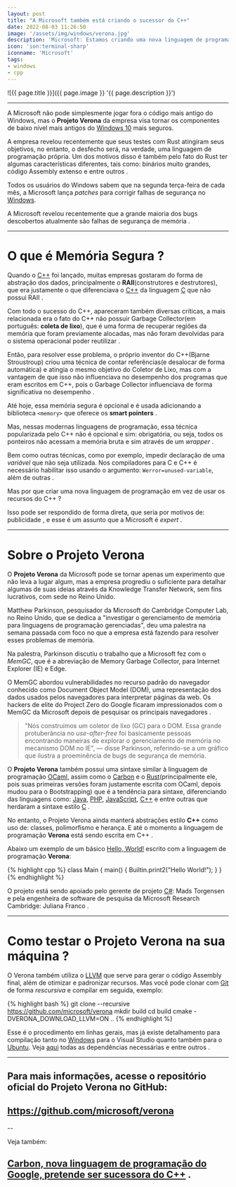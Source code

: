 ```yaml
---
layout: post
title: "A Microsoft também está criando o sucessor do C++"
date: 2022-08-03 11:26:50
image: '/assets/img/windows/verona.jpg'
description: 'Microsoft: Estamos criando uma nova linguagem de programação para memória segura.'
icon: 'ion:terminal-sharp'
iconname: 'Microsoft'
tags:
- windows
- cpp
---
```


![{{ page.title }}]({{ page.image }} '{{ page.description }}')

---

A Microsoft não pode simplesmente jogar fora o código mais antigo do Windows, mas o **Projeto Verona** da empresa visa tornar os componentes de baixo nível mais antigos do [Windows 10](https://terminalroot.com.br/tags#windows) mais seguros. 

A empresa revelou recentemente que seus testes com Rust atingiram seus objetivos, no entanto, o desfecho será, na verdade, uma linguagem de programação própria. Um dos motivos disso é também pelo fato do Rust ter algumas características diferentes, tais como: binários muito grandes, código Assembly extenso e entre outros .

Todos os usuários do Windows sabem que na segunda terça-feira de cada mês, a Microsoft lança *patches* para corrigir falhas de segurança no [Windows](https://terminalroot.com.br/tags#windows).

A Microsoft revelou recentemente que a grande maioria dos bugs descobertos atualmente são falhas de segurança de memória .

---

# O que é Memória Segura ?
Quando o [C++](https://terminalroot.com.br/tags#cpp) foi lançado, muitas empresas gostaram do forma de abstração dos dados, principalmente o **RAII**(construtores e destrutores), que era justamente o que diferenciava o [C++](https://terminalroot.com.br/cpp) da linguagem [C](https://terminalroot.com.br/tags#linguagemc) que não possui RAII .

Com todo o sucesso do C++, apareceram também diversas críticas, a mais relacionada era o fato do C++ não possuir Garbage Collector(em português: **coleta de lixo**), que é uma forma de recuperar regiões da memória que foram previamente alocadas, mas não foram devolvidas para o sistema operacional poder reutilizar .

Então, para resolver esse problema, o próprio inventor do C++(Bjarne Stroustroup) criou uma técnica de contar referências(e desalocar de forma automática) e atingia o mesmo objetivo do Coletor de Lixo, mas com a vantagem de que isso não influenciava no desempenho dos programas que eram escritos em C++, pois o Garbage Collector influenciava de forma significativa no desempenho .

Até hoje, essa memória segura é opcional e é usada adicionando a biblioteca `<memory>` que oferece os **smart pointers** .

Mas, nessas modernas linguagens de programação, essa técnica popularizada pelo C++ não é opcional e sim: obrigatória, ou seja, todos os ponteiros não acessam a memória bruta e sim através de um *wrapper* .

Bem como outras técnicas, como por exemplo, impedir declaração de uma *variável* que não seja utilizada. Nos compiladores para C e C++ é necessário habilitar isso usando o argumento: `Werror=unused-variable`, além de outras .

Mas por que criar uma nova linguagem de programação em vez de usar os recursos do C++ ? 

Isso pode ser respondido de forma direta, que seria por motivos de: publicidade , e esse é um assunto que a Microsoft é *expert* .

---

# Sobre o Projeto Verona
O **Projeto Verona** da Microsoft pode se tornar apenas um experimento que não leva a lugar algum, mas a empresa progrediu o suficiente para detalhar algumas de suas ideias através da Knowledge Transfer Network, sem fins lucrativos, com sede no Reino Unido.  

Matthew Parkinson, pesquisador da Microsoft do Cambridge Computer Lab, no Reino Unido, que se dedica a "investigar o gerenciamento de memória para linguagens de programação gerenciadas", deu uma palestra na semana passada com foco no que a empresa está fazendo para resolver esses problemas de memória.

Na palestra, Parkinson discutiu o trabalho que a Microsoft fez com o *MemGC*, que é a abreviação de Memory Garbage Collector, para Internet Explorer (IE) e Edge. 

O MemGC abordou vulnerabilidades no recurso padrão do navegador conhecido como Document Object Model (DOM), uma representação dos dados usados pelos navegadores para interpretar páginas da web. Os hackers de elite do Project Zero do Google ficaram impressionados com o MemGC da Microsoft depois de pesquisar os principais navegadores .    

> "Nós construímos um coletor de lixo (GC) para o DOM. Essa grande protuberância no *use-after-free* foi basicamente pessoas encontrando maneiras de explorar o gerenciamento de memória no mecanismo DOM no IE", — disse Parkinson, referindo-se a um gráfico que ilustra a proeminência de bugs de segurança de memória. 

O **Projeto Verona** também possui uma sintaxe similar à linguagem de programação [OCaml](https://en.wikipedia.org/wiki/OCaml), assim como o [Carbon](https://terminalroot.com.br/tags#carbon) e o [Rust](https://terminalroot.com.br/2022/03/conheca-o-rustpython-um-python-escrito-em-rust.html)(principalmente ele, pois suas primeiras versões foram justamente escrita com OCaml, depois mudou para o Bootstrapping) que é a tendência para sintaxe, diferenciando das linguagens como: [Java](https://terminalroot.com.br/tags#java), [PHP](https://terminalroot.com.br/tags#php), [JavaScript](https://terminalroot.com.br/tags#javascript), [C++](https://terminalroot.com.br/tags#cppdaily) e entre outras que herdaram a sintaxe estilo [C](https://terminalroot.com.br/tags#linguagemc) .

No entanto, o Projeto Verona ainda manterá abstrações estilo **C++** como uso de: classes, polimorfismo e herança. E até o momento a linguagem de programação **Verona** está sendo escrita em C++ .

Abaixo um exemplo de um básico [Hello, World!](https://terminalroot.com.br/2019/10/linguagem-de-programacao.html) escrito com a linguagem de programação **Verona**:

{% highlight cpp %}
class Main {
    main() {
       Builtin.print2("Hello World!"); 
    }
}
{% endhighlight %}

O projeto está sendo apoiado pelo gerente de projeto [C#](https://terminalroot.com.br/tags#csharp): Mads Torgensen e pela engenheira de software de pesquisa da Microsoft Research Cambridge:  Juliana Franco .

---

# Como testar o Projeto Verona na sua máquina ?
O Verona também utiliza o [LLVM](https://terminalroot.com.br/tags#llvm) que serve para gerar o código Assembly final, além de otimizar e padronizar recursos. Mas você pode clonar com [Git](https://terminalroot.com.br/tags#git) de forma *rescursiva* e compilar em seguida, exemplo:

{% highlight bash %}
git clone --recursive https://github.com/microsoft/verona
mkdir build
cd build
cmake -DVERONA_DOWNLOAD_LLVM=ON ..
{% endhighlight %}

Esse é o procedimento em linhas gerais, mas já existe detalhamento para compilação tanto no [Windows](https://terminalroot.com.br/tags#windows) para o Visual Studio quanto também para o [Ubuntu](https://terminalroot.com.br/tags#ubuntu). Veja [aqui](https://github.com/microsoft/verona/blob/master/docs/building.md) todas as dependências necessárias e entre outros .

---

## Para mais informações, acesse o repositório oficial do Projeto Verona no GitHub:
## <https://github.com/microsoft/verona>

--

Veja também: 
## [Carbon, nova linguagem de programação do Google, pretende ser sucessora do C++](https://terminalroot.com.br/2022/07/carbon-nova-linguagem-de-programacao-do-google-pretende-ser-sucessora-do-cpp.html) .



